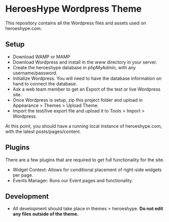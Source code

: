 # HeroesHype Wordpress Theme

This repository contains all the Wordpress files and assets used on heroeshype.com.

## Setup
- Download WAMP or MAMP
- Download Wordpress and install in the www directory in your server.
- Create the heroeshype database in phpMyAdmin, with any username/password.
- Initialize Wordpress. You will need to have the database information on hand to connect the database.
- Ask a web team member to get an Export of the test or live Wordpress site.
- Once Wordpress is setup, zip this project folder and upload in Appearance > Themes > Upload Theme.
- Import the test/live export file and upload it to Tools > Import > Wordpress.

At this point, you should have a running local instance of heroeshype.com, with the latest posts/pages/content.

## Plugins
There are a few plugins that are required to get full functionality for the site.
- Widget Context: Allows for conditional placement of right-side widgets per page.
- Events Manager: Runs our Event pages and functionality.

## Development
- All development should take place in themes > heroeshype. **Do not edit any files outside of the theme.**


